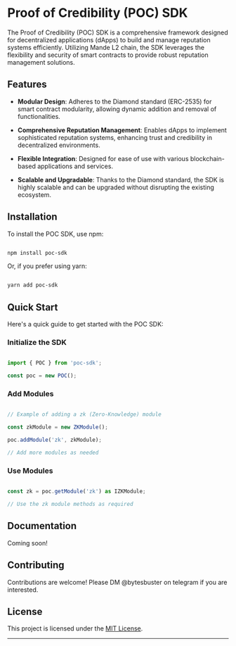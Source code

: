 # Proof of Credibility (POC) SDK

The Proof of Credibility (POC) SDK is a comprehensive framework designed for decentralized applications (dApps) to build and manage reputation systems efficiently. Utilizing Mande L2 chain, the SDK leverages the flexibility and security of smart contracts to provide robust reputation management solutions.

## Features

- **Modular Design**: Adheres to the Diamond standard (ERC-2535) for smart contract modularity, allowing dynamic addition and removal of functionalities.

- **Comprehensive Reputation Management**: Enables dApps to implement sophisticated reputation systems, enhancing trust and credibility in decentralized environments.

- **Flexible Integration**: Designed for ease of use with various blockchain-based applications and services.

- **Scalable and Upgradable**: Thanks to the Diamond standard, the SDK is highly scalable and can be upgraded without disrupting the existing ecosystem.

## Installation

To install the POC SDK, use npm:

```bash

npm install poc-sdk

```

Or, if you prefer using yarn:

```bash

yarn add poc-sdk

```

## Quick Start

Here's a quick guide to get started with the POC SDK:

### Initialize the SDK

```typescript

import { POC } from 'poc-sdk';

const poc = new POC();

```

### Add Modules

```typescript

// Example of adding a zk (Zero-Knowledge) module

const zkModule = new ZKModule();

poc.addModule('zk', zkModule);

// Add more modules as needed

```

### Use Modules

```typescript

const zk = poc.getModule('zk') as IZKModule;

// Use the zk module methods as required

```

## Documentation

Coming soon!

## Contributing

Contributions are welcome! Please DM @bytesbuster on telegram if you are interested.

## License

This project is licensed under the [MIT License](LICENSE).

---
